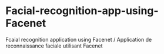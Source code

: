 # Facial-recognition-app-using-Facenet
Fcaial recognition application using Facenet / Application de reconnaissance faciale utilisant Facenet
